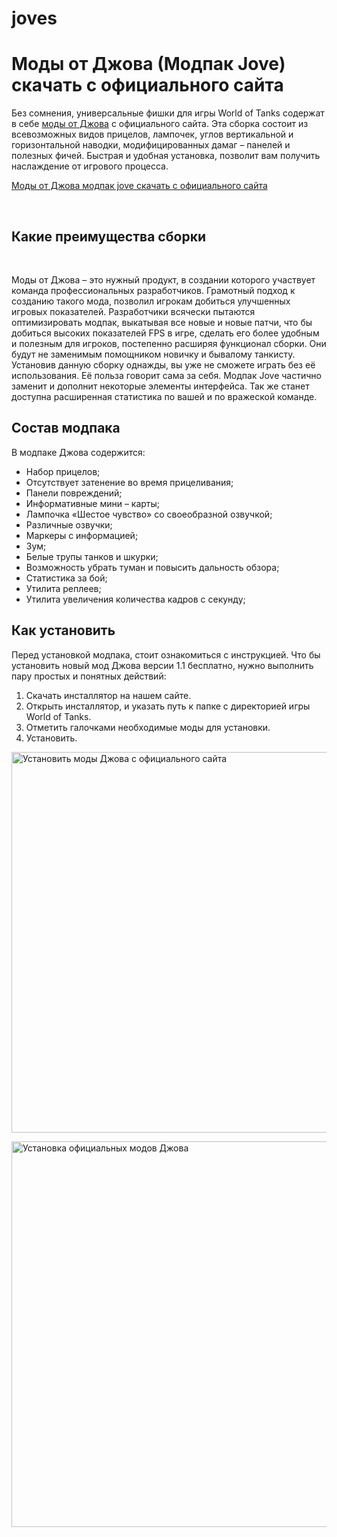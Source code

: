# joves

<h1>Моды от Джова (Модпак Jove) скачать с официального сайта</h1>

<p>Без сомнения, универсальные фишки для игры World of Tanks содержат в себе&nbsp;<a href="https://gotanki.ru/modyi-ot-jove-world-of-tanks/">моды от Джова</a>&nbsp;с официального сайта. Эта сборка состоит из всевозможных видов прицелов, лампочек, углов вертикальной и горизонтальной наводки, модифицированных дамаг &ndash; панелей и полезных фичей. Быстрая и удобная установка, позволит вам получить наслаждение от игрового процесса.</p>
<p><a href="https://gotanki.ru/modyi-ot-jove-world-of-tanks/">Моды от Джова модпак jove скачать с официального сайта</a></p>

<nav>&nbsp;</nav>

<h2>Какие преимущества сборки</h2>

<aside>&nbsp;</aside>

<p>Моды от Джова &ndash; это нужный продукт, в создании которого участвует команда профессиональных разработчиков. Грамотный подход к созданию такого мода, позволил игрокам добиться улучшенных игровых показателей. Разработчики всячески пытаются оптимизировать модпак, выкатывая все новые и новые патчи, что бы добиться высоких показателей FPS в игре, сделать его более удобным и полезным для игроков, постепенно расширяя функционал сборки. Они будут не заменимым помощником новичку и бывалому танкисту. Установив данную сборку однажды, вы уже не сможете играть без её использования. Её польза говорит сама за себя. Модпак Jove частично заменит и дополнит некоторые элементы интерфейса. Так же станет доступна расширенная статистика по вашей и по вражеской команде.</p>

<h2>Состав модпака</h2>

<p>В модпаке Джова содержится:</p>

<ul>
	<li>Набор прицелов;</li>
	<li>Отсутствует затенение во время прицеливания;</li>
	<li>Панели повреждений;</li>
	<li>Информативные мини &ndash; карты;</li>
	<li>Лампочка &laquo;Шестое чувство&raquo; со своеобразной озвучкой;</li>
	<li>Различные озвучки;</li>
	<li>Маркеры с информацией;</li>
	<li>Зум;</li>
	<li>Белые трупы танков и шкурки;</li>
	<li>Возможность убрать туман и повысить дальность обзора;</li>
	<li>Статистика за бой;</li>
	<li>Утилита реплеев;</li>
	<li>Утилита увеличения количества кадров с секунду;</li>
</ul>

<h2>Как установить</h2>

<p>Перед установкой модпака, стоит ознакомиться с инструкцией. Что бы установить новый мод Джова версии 1.1 бесплатно, нужно выполнить пару простых и понятных действий:</p>

<ol>
	<li>Скачать инсталлятор на нашем сайте.</li>
	<li>Открыть инсталлятор, и указать путь к папке с директорией игры World of Tanks.</li>
	<li>Отметить галочками необходимые моды для установки.</li>
	<li>Установить.</li>
</ol>

<p><img alt="Установить моды Джова с официального сайта" data-popup="true" decoding="async" height="609" itemprop="contentUrl url" loading="lazy" sizes="(max-width: 680px) 100vw, 680px" src="https://gotanki.ru/wp-content/uploads/2018/09/ustanovit-mody-dzhova-s-oficialnogo-sajta-e1542832928115.jpg" srcset="https://gotanki.ru/wp-content/uploads/2018/09/ustanovit-mody-dzhova-s-oficialnogo-sajta-e1542832928115.jpg 680w, https://gotanki.ru/wp-content/uploads/2018/09/ustanovit-mody-dzhova-s-oficialnogo-sajta-e1542832928115-300x269.jpg 300w, https://gotanki.ru/wp-content/uploads/2018/09/ustanovit-mody-dzhova-s-oficialnogo-sajta-e1542832928115-167x150.jpg 167w" width="680" /></p>

<p><img alt="Установка официальных модов Джова" data-popup="true" decoding="async" height="617" itemprop="contentUrl url" loading="lazy" sizes="(max-width: 680px) 100vw, 680px" src="https://gotanki.ru/wp-content/uploads/2018/09/ustanovka-oficialnyh-modov-dzhova-e1542832959293.jpg" srcset="https://gotanki.ru/wp-content/uploads/2018/09/ustanovka-oficialnyh-modov-dzhova-e1542832959293.jpg 680w, https://gotanki.ru/wp-content/uploads/2018/09/ustanovka-oficialnyh-modov-dzhova-e1542832959293-300x272.jpg 300w, https://gotanki.ru/wp-content/uploads/2018/09/ustanovka-oficialnyh-modov-dzhova-e1542832959293-165x150.jpg 165w" width="680" /></p>
